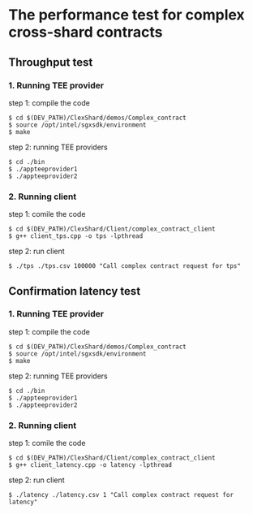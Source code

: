# The performance test for complex cross-shard contracts
## Throughput test
### 1. Running TEE provider
step 1: compile the code
```
$ cd $(DEV_PATH)/ClexShard/demos/Complex_contract
$ source /opt/intel/sgxsdk/environment  
$ make
```
step 2: running TEE providers
```
$ cd ./bin  
$ ./appteeprovider1  
$ ./appteeprovider2
```
### 2. Running client
step 1: comile the code
```
$ cd $(DEV_PATH)/ClexShard/Client/complex_contract_client
$ g++ client_tps.cpp -o tps -lpthread  
```
step 2: run client
```
$ ./tps ./tps.csv 100000 "Call complex contract request for tps"
```

## Confirmation latency test
### 1. Running TEE provider
step 1: compile the code
```
$ cd $(DEV_PATH)/ClexShard/demos/Complex_contract
$ source /opt/intel/sgxsdk/environment  
$ make
```
step 2: running TEE providers
```
$ cd ./bin  
$ ./appteeprovider1  
$ ./appteeprovider2
```
### 2. Running client
step 1: comile the code
```
$ cd $(DEV_PATH)/ClexShard/Client/complex_contract_client
$ g++ client_latency.cpp -o latency -lpthread
```
step 2: run client
```
$ ./latency ./latency.csv 1 "Call complex contract request for latency"
```